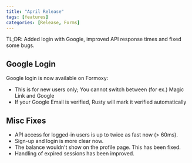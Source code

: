 ```yaml
---
title: "April Release"
tags: [features]
categories: [Release, Forms]
---
```


TL;DR: Added login with Google, improved API response times and fixed some bugs.

## Google Login

Google login is now available on Formoxy:

- This is for new users only; You cannot switch between (for ex.) Magic Link and Google
- If your Google Email is verified, Rusty will mark it verified automatically

## Misc Fixes

- API access for logged-in users is up to twice as fast now (> 60ms).
- Sign-up and login is more clear now.
- The balance wouldn't show on the profile page. This has been fixed.
- Handling of expired sessions has been improved.